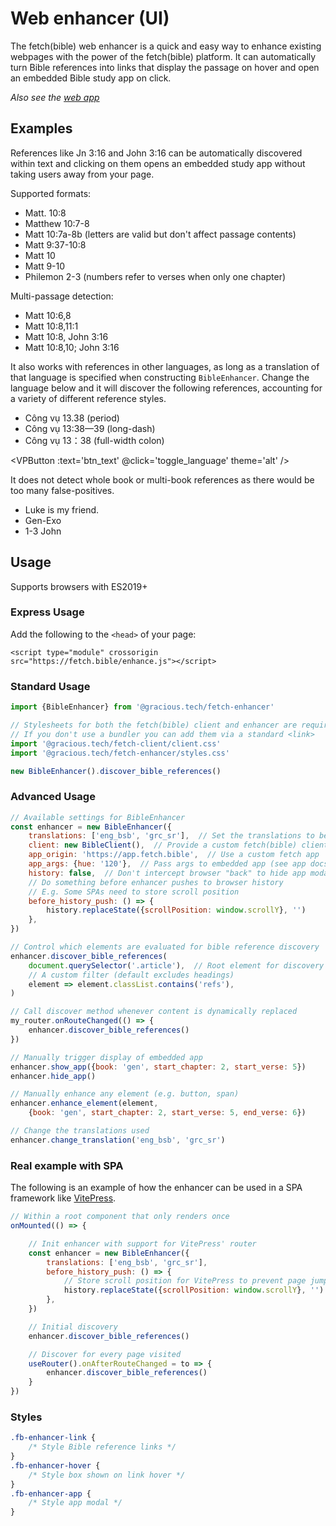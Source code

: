 
<script lang='ts' setup>

import {ref, onMounted} from 'vue'


function get_btn_text(){
    return self.fetch_enhancer?._translations[0] === 'vie_vcb' ? "Change to English" : "Change to Vietnamese"
}

// Avoid executing for SSR
const btn_text = ref('')
onMounted(() => {
    btn_text.value = get_btn_text()
})

const toggle_language = () => {
    const new_trans = self.fetch_enhancer._translations[0] === 'vie_vcb' ? ['eng_bsb', 'grc_sr'] : ['vie_vcb']
    self.fetch_enhancer.change_translation(...new_trans)
    self.fetch_enhancer.discover_bible_references(document.querySelector('.vp-doc'))
    btn_text.value = get_btn_text()
}

</script>


# Web enhancer (UI)

The fetch(bible) web enhancer is a quick and easy way to enhance existing webpages with the power of the fetch(bible) platform. It can automatically turn Bible references into links that display the passage on hover and open an embedded Bible study app on click.

_Also see the [web app](/access/app/)_


## Examples

References like Jn 3:16 and John 3:16 can be automatically discovered within text and clicking on them opens an embedded study app without taking users away from your page.

Supported formats:

 * Matt. 10:8
 * Matthew 10:7-8
 * Matt 10:7a-8b (letters are valid but don't affect passage contents)
 * Matt 9:37-10:8
 * Matt 10
 * Matt 9-10
 * Philemon 2-3  (numbers refer to verses when only one chapter)

Multi-passage detection:

 * Matt 10:6,8
 * Matt 10:8,11:1
 * Matt 10:8, John 3:16
 * Matt 10:8,10; John 3:16

It also works with references in other languages, as long as a translation of that language is specified when constructing `BibleEnhancer`. Change the language below and it will discover the following references, accounting for a variety of different reference styles.

 * Công vụ 13.38    (period)
 * Công vụ 13:38&mdash;39 (long-dash)
 * Công vụ 13：38   (full-width colon)

<VPButton :text='btn_text' @click='toggle_language' theme='alt' />

It does not detect whole book or multi-book references as there would be too many false-positives.

 * Luke is my friend.
 * Gen-Exo
 * 1-3 John


## Usage

Supports browsers with ES2019+


### Express Usage

Add the following to the `<head>` of your page:

`<script type="module" crossorigin src="https://fetch.bible/enhance.js"></script>`


### Standard Usage

```js
import {BibleEnhancer} from '@gracious.tech/fetch-enhancer'

// Stylesheets for both the fetch(bible) client and enhancer are required
// If you don't use a bundler you can add them via a standard <link>
import '@gracious.tech/fetch-client/client.css'
import '@gracious.tech/fetch-enhancer/styles.css'

new BibleEnhancer().discover_bible_references()

```

### Advanced Usage

```js
// Available settings for BibleEnhancer
const enhancer = new BibleEnhancer({
    translations: ['eng_bsb', 'grc_sr'],  // Set the translations to be used
    client: new BibleClient(),  // Provide a custom fetch(bible) client
    app_origin: 'https://app.fetch.bible',  // Use a custom fetch app
    app_args: {hue: '120'},  // Pass args to embedded app (see app docs)
    history: false,  // Don't intercept browser "back" to hide app modal
    // Do something before enhancer pushes to browser history
    // E.g. Some SPAs need to store scroll position
    before_history_push: () => {
        history.replaceState({scrollPosition: window.scrollY}, '')
    },
})

// Control which elements are evaluated for bible reference discovery
enhancer.discover_bible_references(
    document.querySelector('.article'),  // Root element for discovery
    // A custom filter (default excludes headings)
    element => element.classList.contains('refs'),
)

// Call discover method whenever content is dynamically replaced
my_router.onRouteChanged(() => {
    enhancer.discover_bible_references()
})

// Manually trigger display of embedded app
enhancer.show_app({book: 'gen', start_chapter: 2, start_verse: 5})
enhancer.hide_app()

// Manually enhance any element (e.g. button, span)
enhancer.enhance_element(element,
    {book: 'gen', start_chapter: 2, start_verse: 5, end_verse: 6})

// Change the translations used
enhancer.change_translation('eng_bsb', 'grc_sr')

```

### Real example with SPA

The following is an example of how the enhancer can be used in a SPA framework like [VitePress](https://vitepress.dev/).

```js
// Within a root component that only renders once
onMounted(() => {

    // Init enhancer with support for VitePress' router
    const enhancer = new BibleEnhancer({
        translations: ['eng_bsb', 'grc_sr'],
        before_history_push: () => {
            // Store scroll position for VitePress to prevent page jump
            history.replaceState({scrollPosition: window.scrollY}, '')
        },
    })

    // Initial discovery
    enhancer.discover_bible_references()

    // Discover for every page visited
    useRouter().onAfterRouteChanged = to => {
        enhancer.discover_bible_references()
    }
})
```


### Styles

```css
.fb-enhancer-link {
    /* Style Bible reference links */
}
.fb-enhancer-hover {
    /* Style box shown on link hover */
}
.fb-enhancer-app {
    /* Style app modal */
}

```
